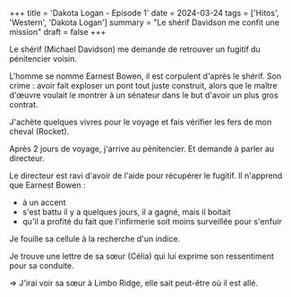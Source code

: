 +++
title = 'Dakota Logan - Episode 1'
date = 2024-03-24
tags = ['Hitos', 'Western', 'Dakota Logan']
summary = "Le shérif Davidson me confit une mission"
draft = false
+++

Le shérif (Michael Davidson) me demande de retrouver un fugitif du pénitencier voisin.

L'homme se nomme Earnest Bowen, il est corpulent d'après le shérif.
Son crime : avoir fait exploser un pont tout juste construit, alors que le maître d'œuvre voulait le montrer à un sénateur dans le but d'avoir un plus gros contrat.

J'achète quelques vivres pour le voyage et fais vérifier les fers de mon cheval (Rocket).

Après 2 jours de voyage, j'arrive au pénitencier. Et demande à parler au directeur.

Le directeur est ravi d'avoir de l'aide pour récupérer le fugitif. Il n'apprend que Earnest Bowen :

- à un accent
- s'est battu il y a quelques jours, il a gagné, mais il boitait
- qu'il a profité du fait que l'infirmerie soit moins surveillée pour s'enfuir

Je fouille sa cellule à la recherche d'un indice.

Je trouve une lettre de sa sœur (Célia) qui lui exprime son ressentiment pour sa conduite.

=> J'irai voir sa sœur à Limbo Ridge, elle sait peut-être où il est allé.
